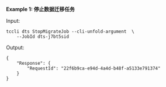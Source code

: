 **Example 1: 停止数据迁移任务**



Input: 

```
tccli dts StopMigrateJob --cli-unfold-argument  \
    --JobId dts-j7bt5sid
```

Output: 
```
{
    "Response": {
        "RequestId": "22f6b9ca-e94d-4a4d-b48f-a5133e791374"
    }
}
```

